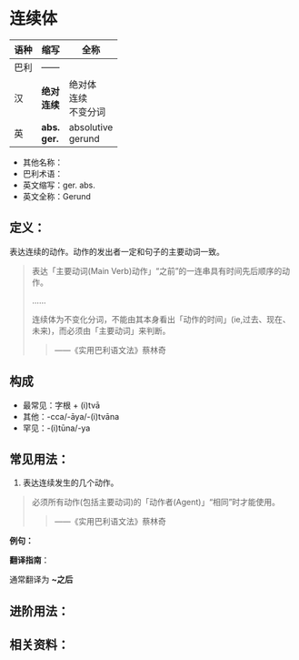 # 连续体

|语种|缩写|全称|
|-|-|-|
|巴利|——||
|汉|**绝对**<br>**连续**|绝对体<br>连续<br>不变分词|
|英|**abs.**<br>**ger.**|absolutive<br>gerund|

* 其他名称：
* 巴利术语：
* 英文缩写：ger. abs.
* 英文全称：Gerund

## 定义：

表达连续的动作。动作的发出者一定和句子的主要动词一致。

>表达「主要动词(Main Verb)动作」“之前”的一连串具有时间先后顺序的动作。
>
>……
>
>连续体为不变化分词，不能由其本身看出「动作的时间」(ie,过去、现在、未来)，而必须由「主要动词」来判断。
>>——《实用巴利语文法》蔡林奇

## 构成

- 最常见：字根 + (i)tvā
- 其他：-cca/-āya/-(i)tvāna
- 罕见：-(i)tūna/-ya

## 常见用法：

1. 表达连续发生的几个动作。 

>必须所有动作(包括主要动词)的「动作者(Agent)」“相同”时才能使用。
>>——《实用巴利语文法》蔡林奇


**例句：**

**翻译指南**： 

通常翻译为 **~之后**


## 进阶用法：


## 相关资料：

